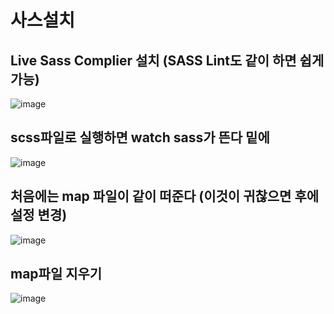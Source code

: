 # 사스설치 

## Live Sass Complier 설치 (SASS Lint도 같이 하면 쉽게 가능)
![image](https://user-images.githubusercontent.com/85022962/128795375-9175485c-c4db-4383-bf1b-2afcb2d90f73.png)

## scss파일로 실행하면 watch sass가 뜬다 밑에

![image](https://user-images.githubusercontent.com/85022962/128795478-db63e44f-c776-47c7-9e80-365e9cc1bf12.png)

## 처음에는 map 파일이 같이 떠준다 (이것이 귀찮으면 후에 설정 변경)

![image](https://user-images.githubusercontent.com/85022962/128795579-d9e72bfc-f75f-4cfb-b7c0-31be0aa9d6af.png)

## map파일 지우기

![image](https://user-images.githubusercontent.com/85022962/128795635-ed9d433d-8789-476a-aaf0-cf9241405a39.png)


